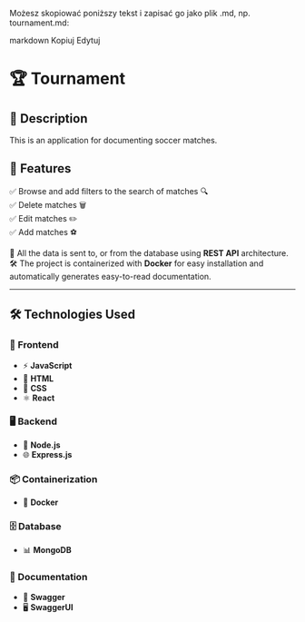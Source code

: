 
Możesz skopiować poniższy tekst i zapisać go jako plik .md, np. tournament.md:

markdown
Kopiuj
Edytuj
# 🏆 Tournament

## 📖 Description
This is an application for documenting soccer matches.

## 🎯 Features
✅ Browse and add filters to the search of matches 🔍  
✅ Delete matches 🗑️  
✅ Edit matches ✏️  
✅ Add matches ⚽  

📡 All the data is sent to, or from the database using **REST API** architecture.  
🛠️ The project is containerized with **Docker** for easy installation and automatically generates easy-to-read documentation.

---

## 🛠️ Technologies Used
### 🎨 Frontend
- ⚡ **JavaScript**
- 📄 **HTML**
- 🎨 **CSS**
- ⚛️ **React**

### 🖥️ Backend
- 🚀 **Node.js**
- 🌐 **Express.js**

### 📦 Containerization
- 🐳 **Docker**

### 🗄️ Database
- 📊 **MongoDB**

### 📜 Documentation
- 📖 **Swagger**
- 🖥️ **SwaggerUI**
